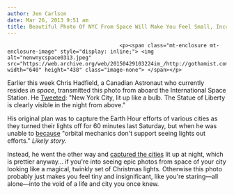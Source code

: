 ```yaml
---
author: Jen Carlson
date: Mar 26, 2013 9:51 am
title: Beautiful Photo Of NYC From Space Will Make You Feel Small, Inconsequential
---
```


	
										<p><span class="mt-enclosure mt-enclosure-image" style="display: inline;"> <img alt="nenwnycspace0313.jpeg" src="https://web.archive.org/web/20150429103224im_/http://gothamist.com/attachments/arts_jen/nenwnycspace0313.jpeg" width="640" height="438" class="image-none"> </span></p>

<p>Earlier this week Chris Hadfield, a Canadian Astronaut who currently resides <em>in space</em>, transmitted this photo from aboard the International Space Station. He <a href="https://web.archive.org/web/20150429103224/https://twitter.com/Cmdr_Hadfield/status/315492774164180994/photo/1">Tweeted</a>: &quot;New York City, lit up like a bulb. The Statue of Liberty is clearly visible in the night from above.&quot;</p>

<p>His original plan was to capture the Earth Hour efforts of various cities as they turned their lights off for 60 minutes last Saturday, but when he was unable to <a href="https://web.archive.org/web/20150429103224/https://twitter.com/Cmdr_Hadfield/statuses/315419795522723841">because</a> &quot;orbital mechanics don&apos;t support seeing lights out efforts.&quot; <em>Likely story.</em></p>

<p>Instead, he went the other way and <a href="https://web.archive.org/web/20150429103224/http://www.geekosystem.com/chris-hadfield-pics-earth-hour/">captured the cities</a> lit up at night, which is prettier anyway... if you&apos;re into seeing epic photos from space of your city looking like a magical, twinkly set of Christmas lights. Otherwise this photo probably just makes you feel tiny and insignificant, like you&apos;re staring&#x2014;all alone&#x2014;into the void of a life and city you once knew.</p>					
										
									
				